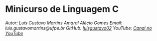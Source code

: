 # **Minicurso de Linguagem C**

_Autor: Luís Gustavo Martins Amaral Alécio Gomes_
_Email: luis.gustavomartins@ufpe.br_
_GitHub: [luisgustavo02](https://github.com/luisgustavo02)_
_YouTube: [Canal no YouTube](https://www.youtube.com/@guga_code)_
